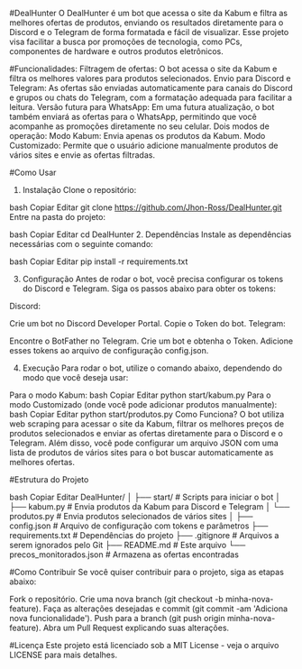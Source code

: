 #DealHunter
O DealHunter é um bot que acessa o site da Kabum e filtra as melhores ofertas de produtos, enviando os resultados diretamente para o Discord e o Telegram de forma formatada e fácil de visualizar. Esse projeto visa facilitar a busca por promoções de tecnologia, como PCs, componentes de hardware e outros produtos eletrônicos.

#Funcionalidades:
Filtragem de ofertas: O bot acessa o site da Kabum e filtra os melhores valores para produtos selecionados.
Envio para Discord e Telegram: As ofertas são enviadas automaticamente para canais do Discord e grupos ou chats do Telegram, com a formatação adequada para facilitar a leitura.
Versão futura para WhatsApp: Em uma futura atualização, o bot também enviará as ofertas para o WhatsApp, permitindo que você acompanhe as promoções diretamente no seu celular.
Dois modos de operação:
Modo Kabum: Envia apenas os produtos da Kabum.
Modo Customizado: Permite que o usuário adicione manualmente produtos de vários sites e envie as ofertas filtradas.

#Como Usar
1. Instalação
Clone o repositório:

bash
Copiar
Editar
git clone https://github.com/Jhon-Ross/DealHunter.git
Entre na pasta do projeto:

bash
Copiar
Editar
cd DealHunter
2. Dependências
Instale as dependências necessárias com o seguinte comando:

bash
Copiar
Editar
pip install -r requirements.txt

3. Configuração
Antes de rodar o bot, você precisa configurar os tokens do Discord e Telegram. Siga os passos abaixo para obter os tokens:

Discord:

Crie um bot no Discord Developer Portal.
Copie o Token do bot.
Telegram:

Encontre o BotFather no Telegram.
Crie um bot e obtenha o Token.
Adicione esses tokens ao arquivo de configuração config.json.

4. Execução
Para rodar o bot, utilize o comando abaixo, dependendo do modo que você deseja usar:

Para o modo Kabum:
bash
Copiar
Editar
python start/kabum.py
Para o modo Customizado (onde você pode adicionar produtos manualmente):
bash
Copiar
Editar
python start/produtos.py
Como Funciona?
O bot utiliza web scraping para acessar o site da Kabum, filtrar os melhores preços de produtos selecionados e enviar as ofertas diretamente para o Discord e o Telegram. Além disso, você pode configurar um arquivo JSON com uma lista de produtos de vários sites para o bot buscar automaticamente as melhores ofertas.

#Estrutura do Projeto

bash
Copiar
Editar
DealHunter/
│
├── start/                   # Scripts para iniciar o bot
│   ├── kabum.py             # Envia produtos da Kabum para Discord e Telegram
│   └── produtos.py          # Envia produtos selecionados de vários sites
│
├── config.json              # Arquivo de configuração com tokens e parâmetros
├── requirements.txt         # Dependências do projeto
├── .gitignore               # Arquivos a serem ignorados pelo Git
├── README.md                # Este arquivo
└── precos_monitorados.json  # Armazena as ofertas encontradas

#Como Contribuir
Se você quiser contribuir para o projeto, siga as etapas abaixo:

Fork o repositório.
Crie uma nova branch (git checkout -b minha-nova-feature).
Faça as alterações desejadas e commit (git commit -am 'Adiciona nova funcionalidade').
Push para a branch (git push origin minha-nova-feature).
Abra um Pull Request explicando suas alterações.

#Licença
Este projeto está licenciado sob a MIT License - veja o arquivo LICENSE para mais detalhes.